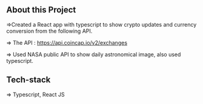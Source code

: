 ## About this Project

=>Created a React app with typescript to show crypto updates and currency conversion from the following API.

=> The API : https://api.coincap.io/v2/exchanges

=> Used NASA public API to show daily astronomical image, also used typescript.

## Tech-stack

=> Typescript, React JS
